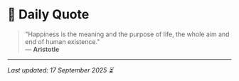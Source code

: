 # 📜 Daily Quote

> "Happiness is the meaning and the purpose of life, the whole aim and end of human existence."  
> — **Aristotle**

---

_Last updated: 17 September 2025 ⏳_
